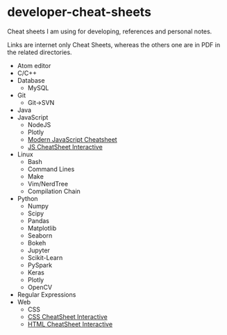 # developer-cheat-sheets
Cheat sheets I am using for developing, references and personal notes.

Links are internet only Cheat Sheets, whereas the others one are in PDF in the related directories.

- Atom editor
- C/C++
- Database
  - MySQL
- Git
  - Git->SVN
- Java
- JavaScript
  - NodeJS
  - Plotly
  - [Modern JavaScript Cheatsheet](https://github.com/mbeaudru/modern-js-cheatsheet)
  - [JS CheatSheet Interactive](http://htmlcheatsheet.com/js/)
- Linux
  - Bash
  - Command Lines
  - Make
  - Vim/NerdTree
  - Compilation Chain
- Python
  - Numpy
  - Scipy
  - Pandas
  - Matplotlib
  - Seaborn
  - Bokeh
  - Jupyter
  - Scikit-Learn
  - PySpark
  - Keras
  - Plotly
  - OpenCV
- Regular Expressions
- Web
  - CSS
  - [CSS CheatSheet Interactive](http://htmlcheatsheet.com/css/)
  - [HTML CheatSheet Interactive](http://htmlcheatsheet.com/)
